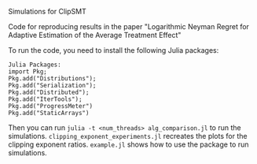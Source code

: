 Simulations for ClipSMT

Code for reproducing results in the paper "Logarithmic Neyman Regret for Adaptive Estimation of the Average Treatment Effect"

To run the code, you need to install the following Julia packages:

```
Julia Packages:
import Pkg;
Pkg.add("Distributions");
Pkg.add("Serialization");
Pkg.add("Distributed");
Pkg.add("IterTools");
Pkg.add("ProgressMeter")
Pkg.add("StaticArrays")
```

Then you can run `julia -t <num_threads> alg_comparison.jl` to run the simulations.
`clipping_exponent_experiments.jl` recreates the plots for the clipping exponent ratios.
`example.jl` shows how to use the package to run simulations.
